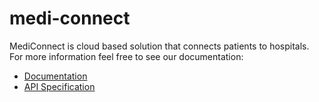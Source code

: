 # medi-connect
MediConnect is cloud based solution that connects patients to hospitals.
For more information feel free to see our documentation: 
-   [Documentation](https://github.com/medi-connect/medi-connect/blob/dev/docs/Documentation.md)
-   [API Specification](https://github.com/medi-connect/medi-connect/blob/dev/docs/APISpecification.md)
